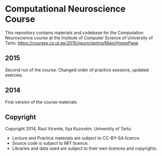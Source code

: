 Computational Neuroscience Course
=================================

This repository contains materials and codebase for the Computation Neuroscience course at the Institute of Computer Science of University of Tartu.
https://courses.cs.ut.ee/2015/neuro/spring/Main/HomePage

2015
----
Second run of the course. Changed order of practice sessions, updated exercies.

2014
----
First version of the course materials

Copyright
---------
Copyright 2014, Raul Vicente, Ilya Kuzovkin.
University of Tartu.

* Lecture and Practice materials are subject to CC-BY-SA licence. 
* Source code is subject to MIT licence.
* Libraries and data used are subject to their own licences and copyrights.

